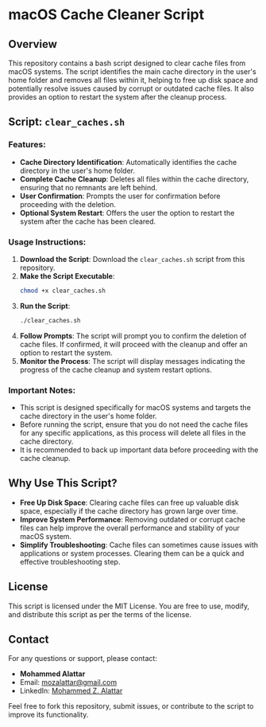 # macOS Cache Cleaner Script

## Overview

This repository contains a bash script designed to clear cache files from macOS systems. The script identifies the main cache directory in the user's home folder and removes all files within it, helping to free up disk space and potentially resolve issues caused by corrupt or outdated cache files. It also provides an option to restart the system after the cleanup process.

## Script: `clear_caches.sh`

### Features:
- **Cache Directory Identification**: Automatically identifies the cache directory in the user's home folder.
- **Complete Cache Cleanup**: Deletes all files within the cache directory, ensuring that no remnants are left behind.
- **User Confirmation**: Prompts the user for confirmation before proceeding with the deletion.
- **Optional System Restart**: Offers the user the option to restart the system after the cache has been cleared.

### Usage Instructions:
1. **Download the Script**: Download the `clear_caches.sh` script from this repository.
2. **Make the Script Executable**:
   ```bash
   chmod +x clear_caches.sh
   ```
3. **Run the Script**:
   ```bash
   ./clear_caches.sh
   ```
4. **Follow Prompts**: The script will prompt you to confirm the deletion of cache files. If confirmed, it will proceed with the cleanup and offer an option to restart the system.
5. **Monitor the Process**: The script will display messages indicating the progress of the cache cleanup and system restart options.

### Important Notes:
- This script is designed specifically for macOS systems and targets the cache directory in the user's home folder.
- Before running the script, ensure that you do not need the cache files for any specific applications, as this process will delete all files in the cache directory.
- It is recommended to back up important data before proceeding with the cache cleanup.

## Why Use This Script?
- **Free Up Disk Space**: Clearing cache files can free up valuable disk space, especially if the cache directory has grown large over time.
- **Improve System Performance**: Removing outdated or corrupt cache files can help improve the overall performance and stability of your macOS system.
- **Simplify Troubleshooting**: Cache files can sometimes cause issues with applications or system processes. Clearing them can be a quick and effective troubleshooting step.

## License

This script is licensed under the MIT License. You are free to use, modify, and distribute this script as per the terms of the license.

## Contact

For any questions or support, please contact:
- **Mohammed Alattar**
- Email: [mozalattar@gmail.com](mailto:mozalattar@gmail.com)
- LinkedIn: [Mohammed Z. Alattar](https://www.linkedin.com/in/mohammed-z-alattar/)

Feel free to fork this repository, submit issues, or contribute to the script to improve its functionality.
